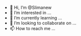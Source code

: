 - 👋 Hi, I’m @Slimanew
- 👀 I’m interested in ...
- 🌱 I’m currently learning ...
- 💞️ I’m looking to collaborate on ...
- 📫 How to reach me ...

<!---
Slimanew/Slimanew is a ✨ special ✨ repository because its `README.md` (this file) appears on your GitHub profile.
You can click the Preview link to take a look at your changes.
--->
